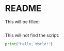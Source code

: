 # README

This will be filled:
```python:tests/data/example.py
```

This will not find the script:
```python:unknown_path.py
print("Hello, World!")
```
